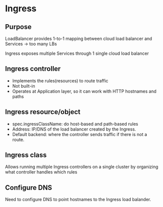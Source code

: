 # Ingress

## Purpose
LoadBalancer provides 1-to-1 mapping between cloud load balancer and Services
-> too many LBs

Ingress exposes multiple Services through 1 single cloud load balancer

## Ingress controller 
- Implements the rules(resources) to route traffic
- Not built-in 
- Operates at Application layer, so it can work with HTTP hostnames and paths

## Ingress resource/object
- spec.ingressClassName: do host-based and path-based rules
- Address: IP/DNS of the load balancer created by the Ingress. 
- Default backend: where the controller sends traffic if there is not a route.

## Ingress class
Allows running multiple Ingress controllers on a single cluster by organizing what controller handles which rules

## Configure DNS
Need to configure DNS to point hostnames to the Ingress load balander.